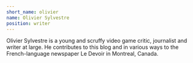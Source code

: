 ```yaml
---
short_name: olivier
name: Olivier Sylvestre
position: writer
---
```

Olivier Sylvestre is a young and scruffy video game critic, journalist and writer at large. He contributes to this blog and in various ways to the French-language newspaper Le Devoir in Montreal, Canada.
